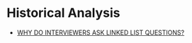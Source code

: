 # Historical Analysis

- [WHY DO INTERVIEWERS ASK LINKED LIST QUESTIONS?](https://www.hillelwayne.com/post/linked-lists/)
